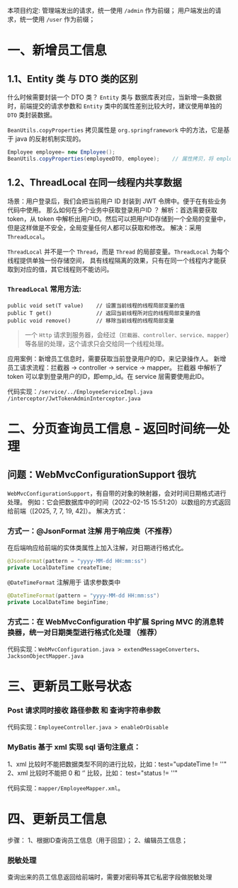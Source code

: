 本项目约定:
    管理端发出的请求，统一使用 `/admin` 作为前缀；
    用户端发出的请求，统一使用 `/user` 作为前缀；

# 一、新增员工信息

## 1.1、Entity 类 与 DTO 类的区别
什么时候需要封装一个 DTO 类？
`Entity` 类与 数据库表对应，当新增一条数据时，前端提交的请求参数和 `Entity` 类中的属性差别比较大时，建议使用单独的 `DTO` 类封装数据。

`BeanUtils.copyProperties` 拷贝属性是 `org.springframework` 中的方法，它是基于 java 的反射机制实现的。
```java
Employee employee= new Employee();
BeanUtils.copyProperties(employeeDTO, employee);    // 属性拷贝，将 employeeDTO 中的所有属性值拷贝到 employee 中。
```

## 1.2、ThreadLocal 在同一线程内共享数据
场景：用户登录后，我们会把当前用户 ID 封装到 JWT 令牌中。便于在有些业务代码中使用。 那么如何在多个业务中获取登录用户ID ？
解析：首选需要获取 token，从 token 中解析出用户ID。然后可以把用户ID存储到一个全局的变量中，但是这样做是不安全，全局变量任何人都可以获取和修改。
解决：采用 `ThreadLocal`。

`ThreadLocal` 并不是一个 `Thread`，而是 `Thread` 的局部变量。`ThreadLocal` 为每个线程提供单独一份存储空间，
具有线程隔离的效果，只有在同一个线程内才能获取到对应的值，其它线程则不能访问。

### `ThreadLocal` 常用方法: 

```
public void set(T value)    // 设置当前线程的线程局部变量的值
public T get()              // 返回当前线程所对应的线程局部变量的值
public void remove()        // 移除当前线程的线程局部变量
```

> 一个 `Http` 请求到服务器，会经过（`拦截器、controller、service、mapper`）等各层的处理，这个请求只会交给同一个线程处理。 

应用案例：新增员工信息时，需要获取当前登录用户的ID，来记录操作人。
新增员工请求流程：拦截器 -> controller -> service -> mapper。
拦截器 中解析了 token 可以拿到登录用户的ID，即emp_id。在 service 层需要使用此ID。

代码实现：`/service/../EmployeeServiceImpl.java` `/interceptor/JwtTokenAdminInterceptor.java`


# 二、分页查询员工信息 - 返回时间统一处理

## 问题：WebMvcConfigurationSupport 很坑

`WebMvcConfigurationSupport`，有自带的对象的映射器，会对时间日期格式进行处理。
例如：它会把数据库中的时间（2022-02-15 15:51:20）以数组的方式返回给前端（[2025, 7, 7, 19, 42]）。
解决方式：

### 方式一：@JsonFormat 注解 用于响应类（不推荐）
在后端响应给前端的实体类属性上加入注解，对日期进行格式化。
```java
@JsonFormat(pattern = "yyyy-MM-dd HH:mm:ss")
private LocalDateTime createTime;
```

`@DateTimeFormat` 注解用于 请求参数类中

```java
@DateTimeFormat(pattern = "yyyy-MM-dd HH:mm:ss")
private LocalDateTime beginTime;
```

### 方式二：在 WebMvcConfiguration 中扩展 Spring MVC 的消息转换器，统一对日期类型进行格式化处理 （推荐）

代码实现：`WebMvcConfiguration.java > extendMessageConverters`、`JacksonObjectMapper.java`

# 三、更新员工账号状态
### Post 请求同时接收 路径参数 和 查询字符串参数
代码实现：`EmployeeController.java > enableOrDisable`

### MyBatis 基于 xml 实现 sql 语句注意点：

1、xml 比较时不能把数据类型不同的进行比较，比如：test="updateTime != ''"
2、xml 比较时不能把 0 和 ‘’ 比较，比如： test="status != ''"

代码实现：`mapper/EmployeeMapper.xml`。


# 四、更新员工信息
步骤：
1、根据ID查询员工信息（用于回显）；
2、编辑员工信息；

### 脱敏处理 
查询出来的员工信息返回给前端时，需要对密码等其它私密字段做脱敏处理



